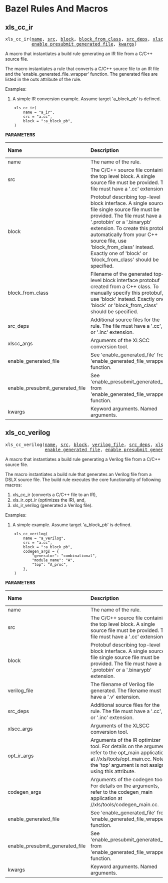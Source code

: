 <!-- DO NOT EDIT THIS FILE -->
<!-- Generated with Stardoc: http://skydoc.bazel.build -->

# Bazel Rules And Macros

<!-- DO NOT REMOVE! Placeholder for TOC. -->

<a id="xls_cc_ir"></a>

## xls_cc_ir

<pre>
xls_cc_ir(<a href="#xls_cc_ir-name">name</a>, <a href="#xls_cc_ir-src">src</a>, <a href="#xls_cc_ir-block">block</a>, <a href="#xls_cc_ir-block_from_class">block_from_class</a>, <a href="#xls_cc_ir-src_deps">src_deps</a>, <a href="#xls_cc_ir-xlscc_args">xlscc_args</a>, <a href="#xls_cc_ir-enable_generated_file">enable_generated_file</a>,
          <a href="#xls_cc_ir-enable_presubmit_generated_file">enable_presubmit_generated_file</a>, <a href="#xls_cc_ir-kwargs">kwargs</a>)
</pre>

A macro that instantiates a build rule generating an IR file from a C/C++ source file.

The macro instantiates a rule that converts a C/C++ source file to an IR
file and the 'enable_generated_file_wrapper' function. The generated files
are listed in the outs attribute of the rule.

Examples:

1) A simple IR conversion example. Assume target 'a_block_pb' is defined.

```
    xls_cc_ir(
        name = "a_ir",
        src = "a.cc",
        block = ":a_block_pb",
    )
```


**PARAMETERS**


| Name  | Description | Default Value |
| :------------- | :------------- | :------------- |
| <a id="xls_cc_ir-name"></a>name |  The name of the rule.   |  none |
| <a id="xls_cc_ir-src"></a>src |  The C/C++ source file containing the top level block. A single source file must be provided. The file must have a '.cc' extension.   |  none |
| <a id="xls_cc_ir-block"></a>block |  Protobuf describing top-level block interface. A single source file single source file must be provided. The file must have a '.protobin' or a '.binarypb' extension. To create this protobuf automatically from your C++ source file, use 'block_from_class' instead. Exactly one of 'block' or 'block_from_class' should be specified.   |  <code>None</code> |
| <a id="xls_cc_ir-block_from_class"></a>block_from_class |  Filename of the generated top-level block interface protobuf created from a C++ class. To manually specify this protobuf, use 'block' instead. Exactly one of 'block' or 'block_from_class' should be specified.   |  <code>None</code> |
| <a id="xls_cc_ir-src_deps"></a>src_deps |  Additional source files for the rule. The file must have a '.cc', '.h' or '.inc' extension.   |  <code>[]</code> |
| <a id="xls_cc_ir-xlscc_args"></a>xlscc_args |  Arguments of the XLSCC conversion tool.   |  <code>{}</code> |
| <a id="xls_cc_ir-enable_generated_file"></a>enable_generated_file |  See 'enable_generated_file' from 'enable_generated_file_wrapper' function.   |  <code>True</code> |
| <a id="xls_cc_ir-enable_presubmit_generated_file"></a>enable_presubmit_generated_file |  See 'enable_presubmit_generated_file' from 'enable_generated_file_wrapper' function.   |  <code>False</code> |
| <a id="xls_cc_ir-kwargs"></a>kwargs |  Keyword arguments. Named arguments.   |  none |


<a id="xls_cc_verilog"></a>

## xls_cc_verilog

<pre>
xls_cc_verilog(<a href="#xls_cc_verilog-name">name</a>, <a href="#xls_cc_verilog-src">src</a>, <a href="#xls_cc_verilog-block">block</a>, <a href="#xls_cc_verilog-verilog_file">verilog_file</a>, <a href="#xls_cc_verilog-src_deps">src_deps</a>, <a href="#xls_cc_verilog-xlscc_args">xlscc_args</a>, <a href="#xls_cc_verilog-opt_ir_args">opt_ir_args</a>, <a href="#xls_cc_verilog-codegen_args">codegen_args</a>,
               <a href="#xls_cc_verilog-enable_generated_file">enable_generated_file</a>, <a href="#xls_cc_verilog-enable_presubmit_generated_file">enable_presubmit_generated_file</a>, <a href="#xls_cc_verilog-kwargs">kwargs</a>)
</pre>

A macro that instantiates a build rule generating a Verilog file from a C/C++ source file.

The macro instantiates a build rule that generates an Verilog file from
a DSLX source file. The build rule executes the core functionality of
following macros:

1. xls_cc_ir (converts a C/C++ file to an IR),
1. xls_ir_opt_ir (optimizes the IR), and,
1. xls_ir_verilog (generated a Verilog file).

Examples:

1) A simple example. Assume target 'a_block_pb' is defined.

```
    xls_cc_verilog(
        name = "a_verilog",
        src = "a.cc",
        block = ":a_block_pb",
        codegen_args = {
            "generator": "combinational",
            "module_name": "A",
            "top": "A_proc",
        },
    )
```


**PARAMETERS**


| Name  | Description | Default Value |
| :------------- | :------------- | :------------- |
| <a id="xls_cc_verilog-name"></a>name |  The name of the rule.   |  none |
| <a id="xls_cc_verilog-src"></a>src |  The C/C++ source file containing the top level block. A single source file must be provided. The file must have a '.cc' extension.   |  none |
| <a id="xls_cc_verilog-block"></a>block |  Protobuf describing top-level block interface. A single source file single source file must be provided. The file must have a '.protobin' or a '.binarypb' extension.   |  none |
| <a id="xls_cc_verilog-verilog_file"></a>verilog_file |  The filename of Verilog file generated. The filename must have a '.v' extension.   |  none |
| <a id="xls_cc_verilog-src_deps"></a>src_deps |  Additional source files for the rule. The file must have a '.cc', '.h' or '.inc' extension.   |  <code>[]</code> |
| <a id="xls_cc_verilog-xlscc_args"></a>xlscc_args |  Arguments of the XLSCC conversion tool.   |  <code>{}</code> |
| <a id="xls_cc_verilog-opt_ir_args"></a>opt_ir_args |  Arguments of the IR optimizer tool. For details on the arguments, refer to the opt_main application at //xls/tools/opt_main.cc. Note: the 'top' argument is not assigned using this attribute.   |  <code>{}</code> |
| <a id="xls_cc_verilog-codegen_args"></a>codegen_args |  Arguments of the codegen tool. For details on the arguments, refer to the codegen_main application at //xls/tools/codegen_main.cc.   |  <code>{}</code> |
| <a id="xls_cc_verilog-enable_generated_file"></a>enable_generated_file |  See 'enable_generated_file' from 'enable_generated_file_wrapper' function.   |  <code>True</code> |
| <a id="xls_cc_verilog-enable_presubmit_generated_file"></a>enable_presubmit_generated_file |  See 'enable_presubmit_generated_file' from 'enable_generated_file_wrapper' function.   |  <code>False</code> |
| <a id="xls_cc_verilog-kwargs"></a>kwargs |  Keyword arguments. Named arguments.   |  none |


